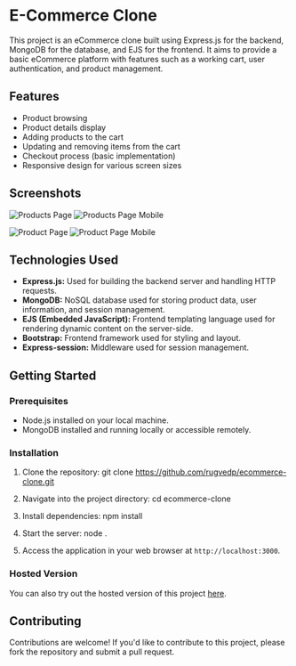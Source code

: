 # E-Commerce Clone

This project is an eCommerce clone built using Express.js for the backend, MongoDB for the database, and EJS for the frontend. It aims to provide a basic eCommerce platform with features such as a working cart, user authentication, and product management.

## Features

- Product browsing
- Product details display
- Adding products to the cart
- Updating and removing items from the cart
- Checkout process (basic implementation)
- Responsive design for various screen sizes

## Screenshots

![Products Page](https://i.ibb.co/0Qwz5h6/image.png) ![Products Page Mobile](https://media.discordapp.net/attachments/952182051564556348/1207018621570650182/WhatsApp_Image_2024-02-13_at_11.10.17_PM.jpeg?ex=65de1eb0&is=65cba9b0&hm=8c4ea4b8a2c85213200ab22b059995c291a51be59ec3438c40bdd1b9c565e468&=&format=webp&width=240&height=467)

![Product Page](https://media.discordapp.net/attachments/952182051564556348/1207019057774207066/image.png?ex=65de1f18&is=65cbaa18&hm=d8b4303a7ed4e962d5772fd9c20be4429c4cf64d439e47369cf7252df5a8c635&=&format=webp&quality=lossless&width=722&height=468) ![Product Page Mobile](https://media.discordapp.net/attachments/952182051564556348/1207019416081014874/WhatsApp_Image_2024-02-13_at_11.13.21_PM.jpeg?ex=65de1f6e&is=65cbaa6e&hm=1c86e710b7cff17d08be065423fbd9e94147efeb3768e5a947c3b32857654535&=&format=webp&width=226&height=468)


## Technologies Used

- **Express.js:** Used for building the backend server and handling HTTP requests.
- **MongoDB:** NoSQL database used for storing product data, user information, and session management.
- **EJS (Embedded JavaScript):** Frontend templating language used for rendering dynamic content on the server-side.
- **Bootstrap:** Frontend framework used for styling and layout.
- **Express-session:** Middleware used for session management.

## Getting Started

### Prerequisites

- Node.js installed on your local machine.
- MongoDB installed and running locally or accessible remotely.

### Installation

1. Clone the repository:
git clone https://github.com/rugvedp/ecommerce-clone.git

2. Navigate into the project directory:
cd ecommerce-clone 

3. Install dependencies:
npm install

4. Start the server:
node .


5. Access the application in your web browser at `http://localhost:3000`.

### Hosted Version

You can also try out the hosted version of this project [here](https://rugvedp-ecommerce.cyclic.app).

## Contributing

Contributions are welcome! If you'd like to contribute to this project, please fork the repository and submit a pull request.

